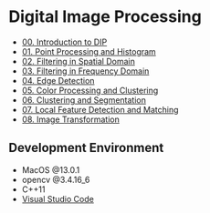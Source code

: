 # Digital Image Processing

- [00. Introduction to DIP](00.%20Introduction%20to%20DIP)
- [01. Point Processing and Histogram](01.%20Point%20Processing%20and%20Histogram)
- [02. Filtering in Spatial Domain](02.%20Filtering%20in%20Spatial%20Domain)
- [03. Filtering in Frequency Domain](03.%20Filtering%20in%20Frequency%20Domain)
- [04. Edge Detection](04.%20Edge%20Detection)
- [05. Color Processing and Clustering](05.%20Color%20Processing%20and%20Clustering)
- [06. Clustering and Segmentation](06.%20Clustering%20and%20Segmentation)
- [07. Local Feature Detection and Matching](07.%20Local%20Feature%20Detection%20and%20Matching)
- [08. Image Transformation](08.%20Image%20Transformation)

## Development Environment

- MacOS @13.0.1
- opencv @3.4.16_6
- C++11
- [Visual Studio Code](https://fwanggu-lee.tistory.com/17)
